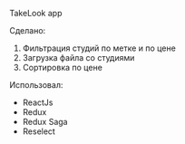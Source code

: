 TakeLook app

Сделано:
1. Фильтрация студий по метке и по цене
2. Загрузка файла со студиями
3. Сортировка по цене

Использовал:
- ReactJs
- Redux
- Redux Saga
- Reselect
